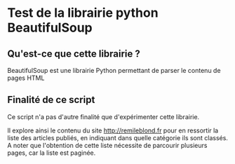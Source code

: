 Test de la librairie python BeautifulSoup
=========================================

Qu'est-ce que cette librairie ?
--
BeautifulSoup est une librairie Python permettant de parser le contenu de pages HTML

Finalité de ce script
--
Ce script n'a pas d'autre finalité que d'expérimenter cette librairie.

Il explore ainsi le contenu du site http://remileblond.fr pour en ressortir la liste des articles publiés, en indiquant dans quelle catégorie ils sont classés. A noter que l'obtention de cette liste nécessite de parcourir plusieurs pages, car la liste est paginée.
